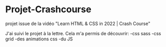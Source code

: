 # Projet-Crashcourse
projet issue de la vidéo "Learn HTML &amp; CSS in 2022 | Crash Course"

J'ai suivi le projet à la lettre. Cela m'a permis de découvrir: -css sass -css grid -des animations css -du JS
